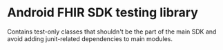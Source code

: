 # Android FHIR SDK testing library

Contains test-only classes that shouldn't be the part of the main SDK and avoid
adding junit-related dependencies to main modules.
